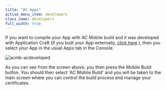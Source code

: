 ```yaml
---
title: "AC Apps"
active_menu_item: developers
class_name: developers
full_width: true
---
```



If you want to compile your App with AC Mobile build and it was developed with Application Craft (if you built your App externally, [click here](external-html5cssjs-apps.htm) ), then you select your App in the usual Apps tab in the Console.

![acmb-acdeveloped](/img/docs/acmb-acdeveloped.png)

As you can see from the screen above, you then press the Mobile Build button. You should then select 'AC Mobile Build' and you will be taken to the main screen where you can control the build process and manage your certificates.

